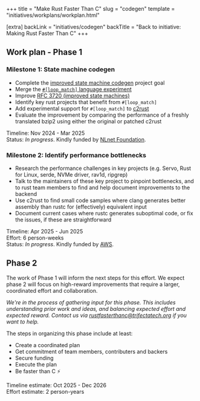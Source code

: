 +++
title = "Make Rust Faster Than C"
slug = "codegen"
template = "initiatives/workplans/workplan.html"

[extra]
backLink = "initiatives/codegen"
backTitle = "Back to initiative: Making Rust Faster Than C"
+++

## Work plan - Phase 1

### Milestone 1: State machine codegen

- Complete the [improved state machine codegen](https://github.com/rust-lang/rust-project-goals/issues/258) project goal
- Merge the [`#[loop_match]` language experiment](https://github.com/rust-lang/rust/pull/138780)
- Improve [RFC 3720 (improved state machines)](https://github.com/rust-lang/rfcs/pull/3720)
- Identify key rust projects that benefit from `#[loop_match]` 
- Add experimental support for `#[loop_match]` to [c2rust](https://c2rust.com/)
- Evaluate the improvement by comparing the performance of a freshly translated bzip2 using either the original or patched c2rust

Timeline: Nov 2024 - Mar 2025  
Status: *In progress*. Kindly funded by [NLnet Foundation](https://nlnet.nl/).

### Milestone 2: Identify performance bottlenecks

- Research the performance challenges in key projects (e.g. Servo, Rust for Linux, serde, NVMe driver, rav1d, ripgrep)
- Talk to the maintainers of these key project to pinpoint bottlenecks, and to rust team members to find and help document improvements to the backend
- Use c2rust to find small code samples where clang generates better assembly than rustc for (effectively) equivalent input
- Document current cases where rustc generates suboptimal code, or fix the issues, if these are straightforward

Timeline: Apr 2025 - Jun 2025  
Effort: 6 person-weeks  
Status: *In progress*. Kindly funded by [AWS](https://aws.amazon.com/).

## Phase 2

The work of Phase 1 will inform the next steps for this effort. We expect phase 2 will focus on high-reward improvements that require a larger, coordinated effort and collaboration.

*We're in the process of gathering input for this phase. This includes understanding prior work and ideas, and balancing expected effort and expected reward. Contact us via [rustfasterthanc@trifectatech.org](mailto:rustfasterthanc@trifectatech.org) if you want to help.*

The steps in organizing this phase include at least:

- Create a coordinated plan
- Get commitment of team members, contributers and backers
- Secure funding
- Execute the plan
- Be faster than C ⚡

Timeline estimate: Oct 2025 - Dec 2026  
Effort estimate: 2 person-years
